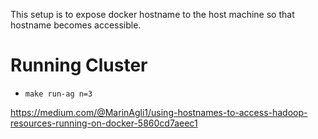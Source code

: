 

This setup is to expose docker hostname to the host machine so that hostname becomes accessible.


# Running Cluster
- `make run-ag n=3`






https://medium.com/@MarinAgli1/using-hostnames-to-access-hadoop-resources-running-on-docker-5860cd7aeec1
